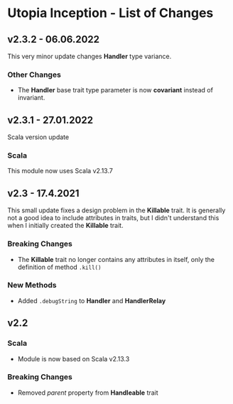 # Utopia Inception - List of Changes

## v2.3.2 - 06.06.2022
This very minor update changes **Handler** type variance.
### Other Changes
- The **Handler** base trait type parameter is now **covariant** instead of invariant.

## v2.3.1 - 27.01.2022
Scala version update
### Scala
This module now uses Scala v2.13.7

## v2.3 - 17.4.2021
This small update fixes a design problem in the **Killable** trait. 
It is generally not a good idea to include attributes in traits, 
but I didn't understand this when I initially created the **Killable** trait.
### Breaking Changes
- The **Killable** trait no longer contains any attributes in itself, only the definition of method `.kill()`
### New Methods
- Added `.debugString` to **Handler** and **HandlerRelay**

## v2.2
### Scala
- Module is now based on Scala v2.13.3
### Breaking Changes
- Removed *parent* property from **Handleable** trait
